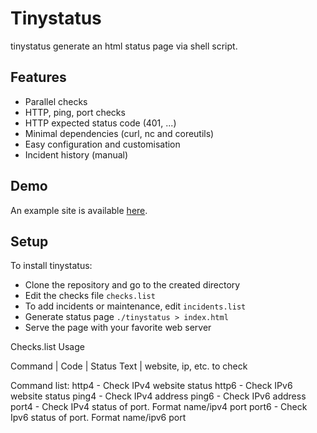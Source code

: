 # Tinystatus

tinystatus generate an html status page via shell script.

## Features

* Parallel checks
* HTTP, ping, port checks
* HTTP expected status code (401, ...)
* Minimal dependencies (curl, nc and coreutils)
* Easy configuration and customisation
* Incident history (manual)

## Demo

An example site is available [here](https://lab.bdro.fr/tinystatus/).

## Setup

To install tinystatus:

* Clone the repository and go to the created directory
* Edit the checks file `checks.list`
* To add incidents or maintenance, edit `incidents.list`
* Generate status page `./tinystatus > index.html`
* Serve the page with your favorite web server

Checks.list Usage

Command | Code | Status Text | website, ip, etc. to check

Command list:
http4 - Check IPv4 website status
http6 - Check IPv6 website status
ping4 - Check IPv4 address
ping6 - Check IPv6 address
port4 - Check IPv4 status of port. Format name/ipv4 port
port6 - Check Ipv6 status of port. Format name/ipv6 port
